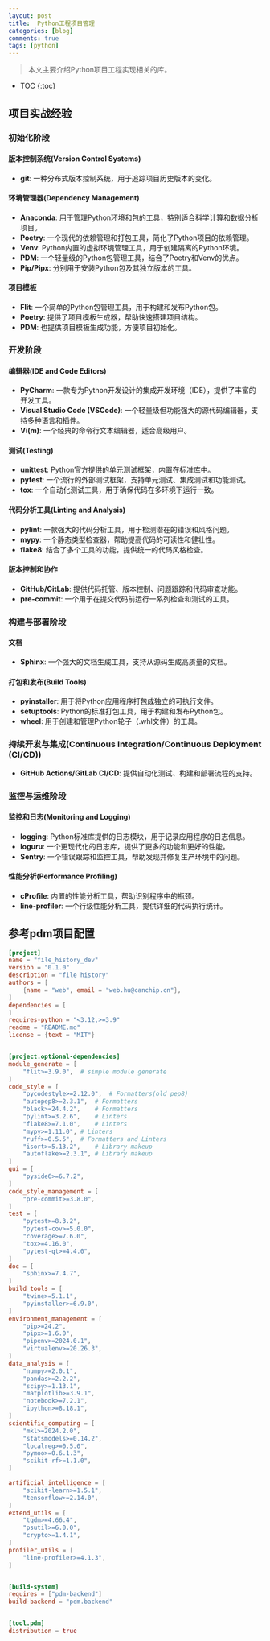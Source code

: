 ```yaml
---
layout: post
title:  Python工程项目管理
categories: [blog]
comments: true
tags: [python]
---
```


> 本文主要介绍Python项目工程实现相关的库。

* TOC
{:toc}

<!--more-->

## 项目实战经验

### 初始化阶段

#### 版本控制系统(Version Control Systems)

* **git**: 一种分布式版本控制系统，用于追踪项目历史版本的变化。

#### 环境管理器(Dependency Management)

* **Anaconda**: 用于管理Python环境和包的工具，特别适合科学计算和数据分析项目。
* **Poetry**: 一个现代的依赖管理和打包工具，简化了Python项目的依赖管理。
* **Venv**: Python内置的虚拟环境管理工具，用于创建隔离的Python环境。
* **PDM**: 一个轻量级的Python包管理工具，结合了Poetry和Venv的优点。
* **Pip/Pipx**: 分别用于安装Python包及其独立版本的工具。

#### 项目模板

* **Flit**: 一个简单的Python包管理工具，用于构建和发布Python包。
* **Poetry**: 提供了项目模板生成器，帮助快速搭建项目结构。
* **PDM**: 也提供项目模板生成功能，方便项目初始化。

### 开发阶段

#### 编辑器(IDE and Code Editors)

* **PyCharm**: 一款专为Python开发设计的集成开发环境（IDE），提供了丰富的开发工具。
* **Visual Studio Code (VSCode)**: 一个轻量级但功能强大的源代码编辑器，支持多种语言和插件。
* **Vi(m)**: 一个经典的命令行文本编辑器，适合高级用户。

#### 测试(Testing)

* **unittest**: Python官方提供的单元测试框架，内置在标准库中。
* **pytest**: 一个流行的外部测试框架，支持单元测试、集成测试和功能测试。
* **tox**: 一个自动化测试工具，用于确保代码在多环境下运行一致。

#### 代码分析工具(Linting and Analysis)

* **pylint**: 一款强大的代码分析工具，用于检测潜在的错误和风格问题。
* **mypy**: 一个静态类型检查器，帮助提高代码的可读性和健壮性。
* **flake8**: 结合了多个工具的功能，提供统一的代码风格检查。

#### 版本控制和协作

* **GitHub/GitLab**: 提供代码托管、版本控制、问题跟踪和代码审查功能。
* **pre-commit**: 一个用于在提交代码前运行一系列检查和测试的工具。

### 构建与部署阶段

#### 文档

* **Sphinx**: 一个强大的文档生成工具，支持从源码生成高质量的文档。

#### 打包和发布(Build Tools)

* **pyinstaller**: 用于将Python应用程序打包成独立的可执行文件。
* **setuptools**: Python的标准打包工具，用于构建和发布Python包。
* **wheel**: 用于创建和管理Python轮子（.whl文件）的工具。

### 持续开发与集成(Continuous Integration/Continuous Deployment (CI/CD))

* **GitHub Actions/GitLab CI/CD**: 提供自动化测试、构建和部署流程的支持。

### 监控与运维阶段

#### 监控和日志(Monitoring and Logging)

* **logging**: Python标准库提供的日志模块，用于记录应用程序的日志信息。
* **loguru**: 一个更现代化的日志库，提供了更多的功能和更好的性能。
* **Sentry**: 一个错误跟踪和监控工具，帮助发现并修复生产环境中的问题。

#### 性能分析(Performance Profiling)

* **cProfile**: 内置的性能分析工具，帮助识别程序中的瓶颈。
* **line-profiler**: 一个行级性能分析工具，提供详细的代码执行统计。

## 参考pdm项目配置

```toml
[project]
name = "file_history_dev"
version = "0.1.0"
description = "file history"
authors = [
    {name = "web", email = "web.hu@canchip.cn"},
]
dependencies = [
]
requires-python = "<3.12,>=3.9"
readme = "README.md"
license = {text = "MIT"}


[project.optional-dependencies]
module_generate = [
    "flit>=3.9.0",  # simple module generate
]
code_style = [
    "pycodestyle>=2.12.0",  # Formatters(old pep8)
    "autopep8>=2.3.1",  # Formatters
    "black>=24.4.2",    # Formatters
    "pylint>=3.2.6",    # Linters
    "flake8>=7.1.0",    # Linters
    "mypy>=1.11.0", # Linters
    "ruff>=0.5.5",  # Formatters and Linters
    "isort>=5.13.2",    # Library makeup
    "autoflake>=2.3.1", # Library makeup
]
gui = [
    "pyside6>=6.7.2",
]
code_style_management = [
    "pre-commit>=3.8.0",
]
test = [
    "pytest>=8.3.2",
    "pytest-cov>=5.0.0",
    "coverage>=7.6.0",
    "tox>=4.16.0",
    "pytest-qt>=4.4.0",
]
doc = [
    "sphinx>=7.4.7",
]
build_tools = [
    "twine>=5.1.1",
    "pyinstaller>=6.9.0",
]
environment_management = [
    "pip>=24.2",
    "pipx>=1.6.0",
    "pipenv>=2024.0.1",
    "virtualenv>=20.26.3",
]
data_analysis = [
    "numpy>=2.0.1",
    "pandas>=2.2.2",
    "scipy>=1.13.1",
    "matplotlib>=3.9.1",
    "notebook>=7.2.1",
    "ipython>=8.18.1",
]
scientific_computing = [
    "mkl>=2024.2.0",
    "statsmodels>=0.14.2",
    "localreg>=0.5.0",
    "pymoo>=0.6.1.3",
    "scikit-rf>=1.1.0",
]

artificial_intelligence = [
    "scikit-learn>=1.5.1",
    "tensorflow>=2.14.0",
]
extend_utils = [
    "tqdm>=4.66.4",
    "psutil>=6.0.0",
    "crypto>=1.4.1",
]
profiler_utils = [
    "line-profiler>=4.1.3",
]


[build-system]
requires = ["pdm-backend"]
build-backend = "pdm.backend"


[tool.pdm]
distribution = true
```
